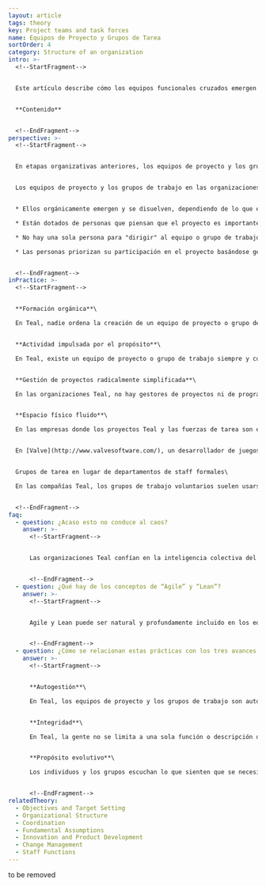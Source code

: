 ```yaml
---
layout: article
tags: theory
key: Project teams and task forces
name: Equipos de Proyecto y Grupos de Tarea
sortOrder: 4
category: Structure of an organization
intro: >-
  <!--StartFragment-->


  Este artículo describe cómo los equipos funcionales cruzados emergen y operan, y cómo sus actividades encajan con el resto del diseño organizacional.


  **Contenido**


  <!--EndFragment-->
perspective: >-
  <!--StartFragment-->


  En etapas organizativas anteriores, los equipos de proyecto y los grupos de trabajo son establecidos por la alta dirección para superar los estrictos límites de la organización. Normalmente se designa un jefe de proyecto/jefe de equipo y los miembros del equipo se seleccionan en función de factores como la competencia, la posición en la estructura existente, la lealtad o la capacidad de trabajar con otros. El líder del equipo dirige las actividades de los miembros del equipo. La alta dirección decide disolver el equipo/grupo de trabajo cuando considera que los resultados han sido alcanzados, el proyecto es un fracaso o las perspectivas de éxito ya no valen la pena el esfuerzo.


  Los equipos de proyecto y los grupos de trabajo en las organizaciones Teal tienen las siguientes características:


  * Ellos orgánicamente emergen y se disuelven, dependiendo de lo que el propósito evolutivo de la organización pide en el momento. No son nombrados por alguien con autoridad para hacerlo.

  * Están dotados de personas que piensan que el proyecto es importante, pueden y van a asistir al proyecto inmediatamente, y no son necesariamente las "personas mejor educadas o mejor preparadas para el trabajo".

  * No hay una sola persona para "dirigir" al equipo o grupo de trabajo o "administrar" el proyecto.

  * Las personas priorizan su participación en el proyecto basándose generalmente en una o más de estas medidas: ¿Qué es lo más importante? ¿Más urgente? ¿Más divertido?


  <!--EndFragment-->
inPractice: >-
  <!--StartFragment-->


  **Formación orgánica**\

  En Teal, nadie ordena la creación de un equipo de proyecto o grupo de trabajo. Se crea cuando un número de personas ven una necesidad y están dispuestos a contribuir a ello. Nadie es nombrado en base a su competencia o posición en la organización. Cualquiera puede iniciar un equipo de proyecto. Si nadie puede destinar tiempo para el proyecto, existe una confianza colectiva de que probablemente no sea importante en este momento.


  **Actividad impulsada por el propósito**\

  En Teal, existe un equipo de proyecto o grupo de trabajo siempre y cuando apoye una parte específica del [propósito evolutivo](http://www.reinventarlasorganizacioneswiki.com/index.php?title=Prop%C3%B3sito_Evolutivo "Propósito Evolutivo") de la organización. Según lo tenga o no, se marchita y muere, o se transforma en algo nuevo. Los miembros del equipo priorizan su participación dependiendo de lo que consideren más importante, más urgente o más divertido de hacer. Si el creador de un proyecto no puede motivar a la gente a contribuir, debe preguntarse: ¿Está mi proyecto alineado con el propósito de la organización? ¿Otro proyecto atrae a las personas que necesito? Si es así, ¿cómo pueden nuestros dos proyectos apoyarse mutuamente?


  **Gestión de proyectos radicalmente simplificada**\

  En las organizaciones Teal, no hay gestores de proyectos ni de programas, ni sistemas de software ni diagramas de Gantt para organizar o controlar los diversos proyectos en curso. Hay un mínimo presupuesto para proyectos, ningún plan maestro y rara vez una línea de tiempo. Una gran cantidad de tiempo se libera dejando caer todas las formalidades de la planificación del proyecto: escribir el plan, obtener aprobación, informar sobre el progreso, explicar las variaciones, reprogramar y reestimar, por no hablar de la política que se utiliza para obtener recursos para el proyecto o para encontrar a algún culpable cuando los proyectos se exceden del tiempo o por encima del presupuesto. \[1]


  **Espacio físico fluido**\

  En las empresas donde los proyectos Teal y las fuerzas de tarea son estándar, el plan arquitectónico puede ser diseñado para soportar una estructura fluida. La oficina de Sun Hydraulics es un gran espacio abierto con cubículos diseñados con altura máxima a la cintura. De un vistazo, la gente puede ver quién está allí y puede oír muchas conversaciones. Mejora enormemente la colaboración, dicen sus colegas.


  En [Valve](http://www.valvesoftware.com/), un desarrollador de juegos de Seattle, todos los empleados tienen escritorios sobre ruedas. Ruedan sus escritorios alrededor dependiendo de los proyectos a los que se integran o dejan. La compañía incluso ha diseñado una aplicación de intranet para que sus colegas puedan localizarse fácilmente. Muestra un mapa de la oficina, en tiempo real, mostrando donde la gente ha conectado sus computadoras. \[2]


  Grupos de tarea en lugar de departamentos de staff formales\

  En las compañías Teal, los grupos de trabajo voluntarios suelen usarse para realizar tareas típicamente llevadas a cabo por departamentos de staff tradicionales. Esto tiene múltiples beneficios: Los empleados pueden encontrar maneras de expresar talentos y dones que su rol principal podría no requerir. Pueden desarrollar áreas de experticia que luego pueden compartir con otros en la organización. Los grupos de trabajo también son formidables oportunidades de aprendizaje; Las personas recogen habilidades técnicas y de liderazgo de colegas más experimentados en una forma moderna de aprendizaje. \[3] Ver también [Funciones Staff](http://www.reinventarlasorganizacioneswiki.com/index.php?title=Funciones_Staff "Funciones Staff")


  <!--EndFragment-->
faq:
  - question: ¿Acaso esto no conduce al caos?
    answer: >-
      <!--StartFragment-->


      Las organizaciones Teal confían en la inteligencia colectiva del sistema. Si bien esto puede parecer arriesgado o absurdo, si reflexionamos sobre las lecciones aprendidas en el campo de la economía, hemos llegado a un consenso general de que los comités de planificación centralizados de la Unión Soviética eran ineficaces. Si bien los enfoques contemporáneos del capitalismo dejan mucho que desear, el sistema de libre mercado, donde muchos jugadores perciben y responden a señales, toman decisiones y se coordinan entre sí, ha demostrado ser más flexible y sensible. Esto significa que las cosas pasan de vez en cuando por rupturas, pero esto a menudo es bienvenido como el resultado de un esfuerzo de priorización colectiva; El sistema simplemente no arraiga un proyecto que finalmente no parece prometedor o importante. \[4]


      <!--EndFragment-->
  - question: ¿Qué hay de los conceptos de “Agile” y “Lean”?
    answer: >-
      <!--StartFragment-->


      Agile y Lean puede ser natural y profundamente incluido en los equipos de proyecto Teal. FAVI es un ejemplo: "La fábrica era un ávido e impaciente adoptante de las técnicas de fabricación japonesas, que domina la mejora continua como pocos otros, una capacidad crítica para sobrevivir y prosperar en el negocio automotriz de bajo margen ... Un proceso muy simple está en el trabajo: cada vez que un equipo se tropieza con un problema o una oportunidad, como ocurre todos los días, el problema se registra en un diario de registro. Cualquier persona puede ofrecerse voluntariamente para abordar uno de estos temas escribiendo sus iniciales al lado del problema en el cuaderno de bitácora. Dos o tres personas que son más afectados o interesados deciden unir fuerzas y analizar la cuestión. Si nadie recoge un cierto problema u oportunidad, probablemente significa que no es importante. Si lo es, va a aparecer de nuevo, y alguien lo va a tomar… sin necesidad de estadísticas, planes maestros, software de gestión de proyectos, o informes. Hay un mecanismo simple de recordatorio: los operadores han pedido a una mujer que trabaja en el área administrativa que vea los registros de vez en cuando, y cuando haya asuntos que han estado abiertos por más de tres meses, les recuerde a las personas que se han inscrito para abordar el tema de su compromiso. Los equipos han encontrado útil este suave impulso. "\[5]


      <!--EndFragment-->
  - question: ¿Cómo se relacionan estas prácticas con los tres avances Teal?
    answer: >-
      <!--StartFragment-->


      **Autogestión**\

      En Teal, los equipos de proyecto y los grupos de trabajo son auto organizados y voluntarios. No son creados por la alta dirección o dirigidos por un líder de equipo.


      **Integridad**\

      En Teal, la gente no se limita a una sola función o descripción del trabajo. Pueden unirse a equipos y grupos de tarea que coincidan con sus intereses y talentos y se les anima a utilizar tanto sus mentes racionales e intuitivas para priorizar a qué proyectos unirse.


      **Propósito evolutivo**\

      Los individuos y los grupos escuchan lo que sienten que se necesita en este momento, y forman equipos de proyecto según sea necesario. Del mismo modo, confían en que, si nadie puede encontrar tiempo para trabajar en el proyecto, es porque no es importante para el propósito de la organización en este momento.


      <!--EndFragment-->
relatedTheory:
  - Objectives and Target Setting
  - Organizational Structure
  - Coordination
  - Fundamental Assumptions
  - Innovation and Product Development
  - Change Management
  - Staff Functions
---
```

to be removed